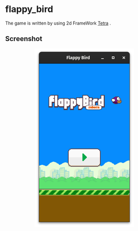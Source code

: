 # flappy_bird
The game is written by using 2d FrameWork [Tetra]  .

[Tetra]: https://tetra.seventeencups.net/

## Screenshot
<p align="center">
  <img src="screenshot/sample.png" />
</p>

